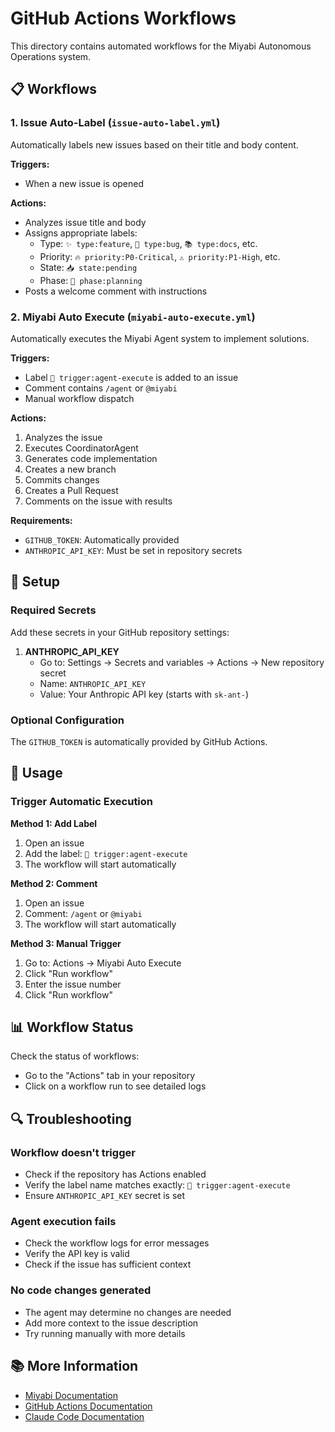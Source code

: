 # GitHub Actions Workflows

This directory contains automated workflows for the Miyabi Autonomous Operations system.

## 📋 Workflows

### 1. Issue Auto-Label (`issue-auto-label.yml`)

Automatically labels new issues based on their title and body content.

**Triggers:**
- When a new issue is opened

**Actions:**
- Analyzes issue title and body
- Assigns appropriate labels:
  - Type: `✨ type:feature`, `🐛 type:bug`, `📚 type:docs`, etc.
  - Priority: `🔥 priority:P0-Critical`, `⚠️ priority:P1-High`, etc.
  - State: `📥 state:pending`
  - Phase: `🎯 phase:planning`
- Posts a welcome comment with instructions

### 2. Miyabi Auto Execute (`miyabi-auto-execute.yml`)

Automatically executes the Miyabi Agent system to implement solutions.

**Triggers:**
- Label `🤖 trigger:agent-execute` is added to an issue
- Comment contains `/agent` or `@miyabi`
- Manual workflow dispatch

**Actions:**
1. Analyzes the issue
2. Executes CoordinatorAgent
3. Generates code implementation
4. Creates a new branch
5. Commits changes
6. Creates a Pull Request
7. Comments on the issue with results

**Requirements:**
- `GITHUB_TOKEN`: Automatically provided
- `ANTHROPIC_API_KEY`: Must be set in repository secrets

## 🔧 Setup

### Required Secrets

Add these secrets in your GitHub repository settings:

1. **ANTHROPIC_API_KEY**
   - Go to: Settings → Secrets and variables → Actions → New repository secret
   - Name: `ANTHROPIC_API_KEY`
   - Value: Your Anthropic API key (starts with `sk-ant-`)

### Optional Configuration

The `GITHUB_TOKEN` is automatically provided by GitHub Actions.

## 🚀 Usage

### Trigger Automatic Execution

**Method 1: Add Label**
1. Open an issue
2. Add the label: `🤖 trigger:agent-execute`
3. The workflow will start automatically

**Method 2: Comment**
1. Open an issue
2. Comment: `/agent` or `@miyabi`
3. The workflow will start automatically

**Method 3: Manual Trigger**
1. Go to: Actions → Miyabi Auto Execute
2. Click "Run workflow"
3. Enter the issue number
4. Click "Run workflow"

## 📊 Workflow Status

Check the status of workflows:
- Go to the "Actions" tab in your repository
- Click on a workflow run to see detailed logs

## 🔍 Troubleshooting

### Workflow doesn't trigger
- Check if the repository has Actions enabled
- Verify the label name matches exactly: `🤖 trigger:agent-execute`
- Ensure `ANTHROPIC_API_KEY` secret is set

### Agent execution fails
- Check the workflow logs for error messages
- Verify the API key is valid
- Check if the issue has sufficient context

### No code changes generated
- The agent may determine no changes are needed
- Add more context to the issue description
- Try running manually with more details

## 📚 More Information

- [Miyabi Documentation](https://github.com/ShunsukeHayashi/Miyabi)
- [GitHub Actions Documentation](https://docs.github.com/en/actions)
- [Claude Code Documentation](https://claude.com/claude-code)
